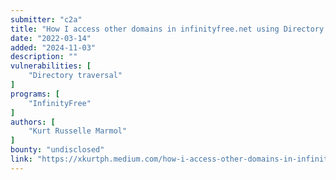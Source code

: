 ```yaml
---
submitter: "c2a"
title: "How I access other domains in infinityfree.net using Directory Traversal"
date: "2022-03-14"
added: "2024-11-03"
description: ""
vulnerabilities: [
    "Directory traversal"
]
programs: [
    "InfinityFree"
]
authors: [
    "Kurt Russelle Marmol"
]
bounty: "undisclosed"
link: "https://xkurtph.medium.com/how-i-access-other-domains-in-infinityfree-net-using-directory-traversal-4625692d6a2d"
---
```




